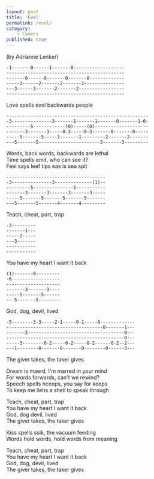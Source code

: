 ```yaml
---
layout: post
title: 'Evol'
permalink: /evol/
category:
    - Covers
published: true
---  
```


(by Adrianne Lenker)

```
-1-------0------1-------0-------------------  
--------------------------------------------  
-------0------0-------0-------0-------------  
-----2------2-------2-------2---------------  
---3------3-------2-------2-----------------  
--------------------------------------------  
```
Love spells evol backwards people  
```
-----------------------------------------------------  
-3---------------3-------1-------1-------0-------1-0-  
---------5------------(0)-----(0)--------------------  
-------3-------3-----0-3-----0-3-------0-------0-----  
-----5-------5-----1-------1---------2-------2-------  
---5-------5-----------------------3-------3---------  
```
Words, back words, backwards are lethal  
Time spells emit, who can see it?  
Feel says leef tips eas is sea spit  
```
-------------------------------------  
-3---------------3--------------(1)--  
---------5---------------5-----------  
-------3-------3-------3-------3-----  
-----5-------5-------5-------5-------  
---5-------5-------4-------4---------  
```
Teach, cheat, part, trap  
```
-3---------  
-------1---  
-----2-----  
---3-------  
-----------  
-----------  
```
You have my heart I want it back  
```
(1)-------0---------  
-6------------------  
--------------------  
-------3-------3----  
-----5-------5------  
---5-------5--------  
```
God, dog, devil, lived  
```
-5--------3-3-----2-1-----0-1-----0-------------  
------------------------------------0-------1---  
-------2------------------------------------0---  
--------------------------------------------0---  
-----3--------0-2-----0-2-----0-2------0-2--2---  
---1--------0-------0-------0--------0------3---  
```
The giver takes, the taker gives  

Dream is maerd, I'm marred in your mind  
For words forwards, can't we rewind?  
Speech spells hceeps, you say for keeps  
To keep me llehs a shell to speak through  

Teach, cheat, part, trap  
You have my heart I want it back  
God, dog devil, lived  
The giver takes, the taker gives  

Kiss spells ssik, the vacuum feeding  
Words hold words, hold words from meaning  

Teach, cheat, part, trap  
You have my heart I want it back  
God, dog, devil, lived  
The giver takes, the taker gives  
